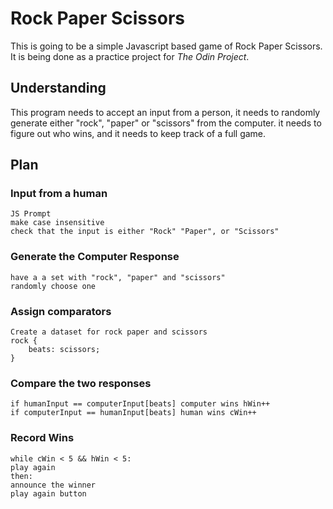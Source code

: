 # Rock Paper Scissors

This is going to be a simple Javascript based game of Rock Paper Scissors. It is being done as a practice project for *The Odin Project*.

## Understanding

This program needs to accept an input from a person, it needs to randomly generate either "rock", "paper" or "scissors" from the computer. it needs to figure out who wins, and it needs to keep track of a full game.

## Plan

### Input from a human

```text
JS Prompt
make case insensitive
check that the input is either "Rock" "Paper", or "Scissors"
```

### Generate the Computer Response

```text
have a a set with "rock", "paper" and "scissors"
randomly choose one
```

### Assign comparators

```text
Create a dataset for rock paper and scissors
rock {
	beats: scissors;
}
```

### Compare the two responses

```text
if humanInput == computerInput[beats] computer wins hWin++
if computerInput == humanInput[beats] human wins cWin++
```

### Record Wins

```text
while cWin < 5 && hWin < 5:
play again
then:
announce the winner
play again button
```
